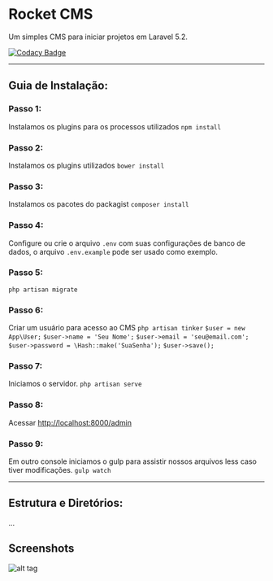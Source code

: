 # Rocket CMS
Um simples CMS para iniciar projetos em Laravel 5.2.

[![Codacy Badge](https://api.codacy.com/project/badge/Grade/ad3c062e22ba4c25b8017041b619e217)](https://www.codacy.com/app/odirleiborgert/rocket-planet?utm_source=github.com&amp;utm_medium=referral&amp;utm_content=odirleiborgert/rocket-planet&amp;utm_campaign=Badge_Grade)

-----

## Guia de Instalação:

### Passo 1: 
Instalamos os plugins para os processos utilizados
`npm install` 

### Passo 2:
Instalamos os plugins utilizados
`bower install` 

### Passo 3:
Instalamos os pacotes do packagist
`composer install` 

### Passo 4:
Configure ou crie o arquivo `.env` com suas configurações de banco de dados, o arquivo `.env.example` pode ser usado como exemplo.

### Passo 5:
`php artisan migrate` 

### Passo 6:
Criar um usuário para acesso ao CMS
`php artisan tinker` 
`$user = new App\User;`
`$user->name = 'Seu Nome';`
`$user->email = 'seu@email.com';`
`$user->password = \Hash::make('SuaSenha');`
`$user->save();` 

### Passo 7:
Iniciamos o servidor.
`php artisan serve` 

### Passo 8:
Acessar <a href="http://localhost:8000/admin">http://localhost:8000/admin</a>

### Passo 9:
Em outro console iniciamos o gulp para assistir nossos arquivos less caso tiver modificações.
`gulp watch` 

-----

## Estrutura e Diretórios:

...

## Screenshots

![alt tag](http://i.imgur.com/1jZasYG.png)


